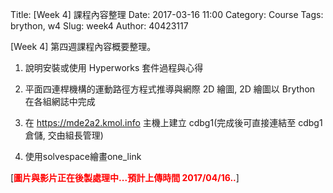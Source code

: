Title: [Week 4] 課程內容整理
Date: 2017-03-16 11:00
Category: Course
Tags: brython, w4
Slug: week4
Author: 40423117


[Week 4] 第四週課程內容概要整理。

1. 說明安裝或使用 Hyperworks 套件過程與心得

2. 平面四連桿機構的運動路徑方程式推導與網際 2D 繪圖,  2D 繪圖以 Brython 在各組網誌中完成

3. 在 https://mde2a2.kmol.info 主機上建立 cdbg1(完成後可直接連結至 cdbg1 倉儲, 交由組長管理)

4. 使用solvespace繪畫one_link

<!-- PELICAN_END_SUMMARY -->

[<b><font color="#FF0000">圖片與影片正在後製處理中...預計上傳時間 2017/04/16..</font></b>]